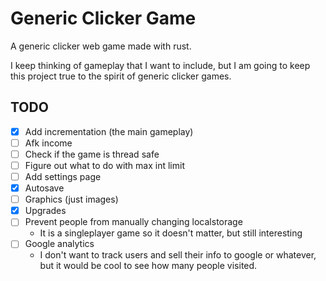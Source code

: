 # Generic Clicker Game

A generic clicker web game made with rust.

I keep thinking of gameplay that I want to include, but I am going to keep this project true to the spirit of generic clicker games.

## TODO

- [x] Add incrementation (the main gameplay)
- [ ] Afk income
- [ ] Check if the game is thread safe
- [ ] Figure out what to do with max int limit
- [ ] Add settings page
- [x] Autosave
- [ ] Graphics (just images)
- [x] Upgrades
- [ ] Prevent people from manually changing localstorage
  - It is a singleplayer game so it doesn't matter, but still interesting
- [ ] Google analytics
  - I don't want to track users and sell their info to google or whatever, but it would be cool to see how many people visited.
